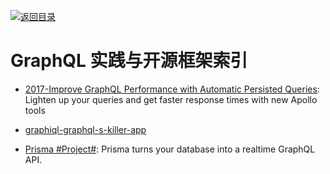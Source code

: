 [![返回目录](https://parg.co/UGo)](https://parg.co/b4z)

# GraphQL 实践与开源框架索引

* [2017-Improve GraphQL Performance with Automatic Persisted Queries](https://parg.co/U3X): Lighten up your queries and get faster response times with new Apollo tools

- [graphiql-graphql-s-killer-app](https://medium.com/the-graphqlhub/graphiql-graphql-s-killer-app-9896242b2125#.gork8qie3)

- [Prisma #Project#](https://github.com/graphcool/prisma): Prisma turns your database into a realtime GraphQL API.
